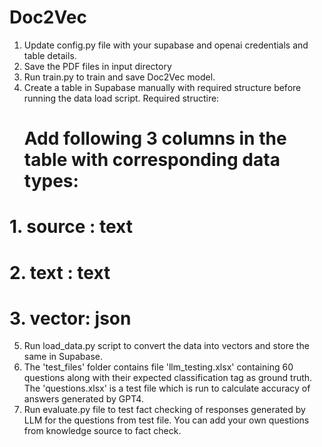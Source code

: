 # Doc2Vec

1. Update config.py file with your supabase and openai credentials and table details.
2. Save the PDF files in input directory
3. Run train.py to train and save Doc2Vec model.
4. Create a table in Supabase manually with required structure before running the data load script.
   Required structire:  
   # Add following 3 columns in the table with corresponding data types:
# 1. source : text
# 2. text : text
# 3. vector: json
5. Run load_data.py script to convert the data into vectors and store the same in Supabase.
6. The 'test_files' folder contains file 'llm_testing.xlsx' containing 60 questions along with their expected classification tag as ground truth. The 'questions.xlsx' is a test file which is run to calculate accuracy of answers generated by GPT4.
7. Run evaluate.py file to test fact checking of responses generated by LLM for the questions from test file. You can add your own questions from knowledge source to fact check.
